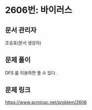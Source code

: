 # 2606번: 바이러스
## 문서 관리자
조승효(문서 생성자)
## 문제 풀이
DFS 를 이용하면 풀 수 있다.
## 문제 링크
https://www.acmicpc.net/problem/2606